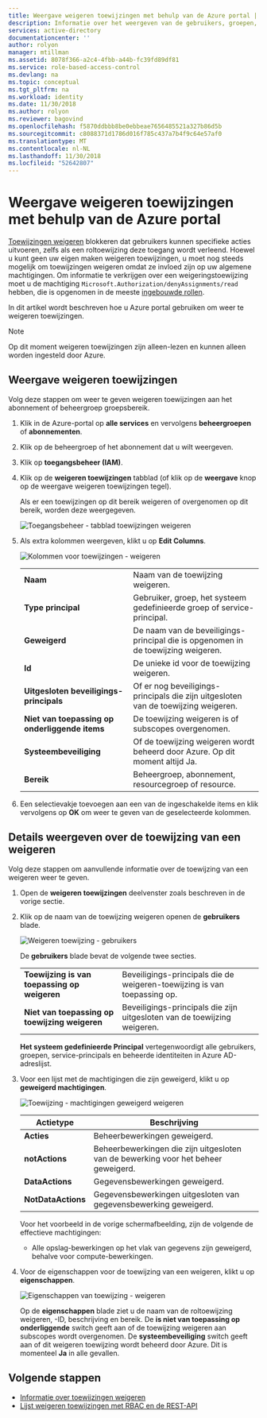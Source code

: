 ```yaml
---
title: Weergave weigeren toewijzingen met behulp van de Azure portal | Microsoft Docs
description: Informatie over het weergeven van de gebruikers, groepen, service-principals en beheerde identiteiten die toegang tot bepaalde acties op een bepaald bereik met behulp van de Azure-portal is geweigerd.
services: active-directory
documentationcenter: ''
author: rolyon
manager: mtillman
ms.assetid: 8078f366-a2c4-4fbb-a44b-fc39fd89df81
ms.service: role-based-access-control
ms.devlang: na
ms.topic: conceptual
ms.tgt_pltfrm: na
ms.workload: identity
ms.date: 11/30/2018
ms.author: rolyon
ms.reviewer: bagovind
ms.openlocfilehash: f5870ddbbb8be0ebbeae7656485521a327b86d5b
ms.sourcegitcommit: c8088371d1786d016f785c437a7b4f9c64e57af0
ms.translationtype: MT
ms.contentlocale: nl-NL
ms.lasthandoff: 11/30/2018
ms.locfileid: "52642807"
---
```

# <a name="view-deny-assignments-using-the-azure-portal"></a>Weergave weigeren toewijzingen met behulp van de Azure portal

[Toewijzingen weigeren](deny-assignments.md) blokkeren dat gebruikers kunnen specifieke acties uitvoeren, zelfs als een roltoewijzing deze toegang wordt verleend. Hoewel u kunt geen uw eigen maken weigeren toewijzingen, u moet nog steeds mogelijk om toewijzingen weigeren omdat ze invloed zijn op uw algemene machtigingen. Om informatie te verkrijgen over een weigeringstoewijzing moet u de machtiging `Microsoft.Authorization/denyAssignments/read` hebben, die is opgenomen in de meeste [ingebouwde rollen](built-in-roles.md).

In dit artikel wordt beschreven hoe u Azure portal gebruiken om weer te weigeren toewijzingen.

> [!NOTE]
> Op dit moment weigeren toewijzingen zijn alleen-lezen en kunnen alleen worden ingesteld door Azure.

## <a name="view-deny-assignments"></a>Weergave weigeren toewijzingen

Volg deze stappen om weer te geven weigeren toewijzingen aan het abonnement of beheergroep groepsbereik.

1. Klik in de Azure-portal op **alle services** en vervolgens **beheergroepen** of **abonnementen**.

1. Klik op de beheergroep of het abonnement dat u wilt weergeven.

1. Klik op **toegangsbeheer (IAM)**.

1. Klik op de **weigeren toewijzingen** tabblad (of klik op de **weergave** knop op de weergave weigeren toewijzingen tegel).

    Als er een toewijzingen op dit bereik weigeren of overgenomen op dit bereik, worden deze weergegeven.

    ![Toegangsbeheer - tabblad toewijzingen weigeren](./media/deny-assignments-portal/access-control-deny-assignments.png)

1. Als extra kolommen weergeven, klikt u op **Edit Columns**.

    ![Kolommen voor toewijzingen - weigeren](./media/deny-assignments-portal/deny-assignments-columns.png)

    |  |  |
    | --- | --- |
    | **Naam** | Naam van de toewijzing weigeren. |
    | **Type principal** | Gebruiker, groep, het systeem gedefinieerde groep of service-principal. |
    | **Geweigerd**  | De naam van de beveiligings-principal die is opgenomen in de toewijzing weigeren. |
    | **Id** | De unieke id voor de toewijzing weigeren. |
    | **Uitgesloten beveiligings-principals** | Of er nog beveiligings-principals die zijn uitgesloten van de toewijzing weigeren. |
    | **Niet van toepassing op onderliggende items** | De toewijzing weigeren is of subscopes overgenomen. |
    | **Systeembeveiliging** | Of de toewijzing weigeren wordt beheerd door Azure. Op dit moment altijd Ja. |
    | **Bereik** | Beheergroep, abonnement, resourcegroep of resource. |

1. Een selectievakje toevoegen aan een van de ingeschakelde items en klik vervolgens op **OK** om weer te geven van de geselecteerde kolommen.

## <a name="view-details-about-a-deny-assignment"></a>Details weergeven over de toewijzing van een weigeren

Volg deze stappen om aanvullende informatie over de toewijzing van een weigeren weer te geven.

1. Open de **weigeren toewijzingen** deelvenster zoals beschreven in de vorige sectie.

1. Klik op de naam van de toewijzing weigeren openen de **gebruikers** blade.

    ![Weigeren toewijzing - gebruikers](./media/deny-assignments-portal/deny-assignment-users.png)

    De **gebruikers** blade bevat de volgende twee secties.

    |  |  |
    | --- | --- |
    | **Toewijzing is van toepassing op weigeren**  | Beveiligings-principals die de weigeren-toewijzing is van toepassing op. |
    | **Niet van toepassing op toewijzing weigeren** | Beveiligings-principals die zijn uitgesloten van de toewijzing weigeren. |

    **Het systeem gedefinieerde Principal** vertegenwoordigt alle gebruikers, groepen, service-principals en beheerde identiteiten in Azure AD-adreslijst.

1. Voor een lijst met de machtigingen die zijn geweigerd, klikt u op **geweigerd machtigingen**.

    ![Toewijzing - machtigingen geweigerd weigeren](./media/deny-assignments-portal/deny-assignment-denied-permissions.png)

    | Actietype | Beschrijving |
    | --- | --- |
    | **Acties**  | Beheerbewerkingen geweigerd. |
    | **notActions** | Beheerbewerkingen die zijn uitgesloten van de bewerking voor het beheer geweigerd. |
    | **DataActions**  | Gegevensbewerkingen geweigerd. |
    | **NotDataActions** | Gegevensbewerkingen uitgesloten van gegevensbewerking geweigerd. |

    Voor het voorbeeld in de vorige schermafbeelding, zijn de volgende de effectieve machtigingen:

    - Alle opslag-bewerkingen op het vlak van gegevens zijn geweigerd, behalve voor compute-bewerkingen.

1. Voor de eigenschappen voor de toewijzing van een weigeren, klikt u op **eigenschappen**.

    ![Eigenschappen van toewijzing - weigeren](./media/deny-assignments-portal/deny-assignment-properties.png)

    Op de **eigenschappen** blade ziet u de naam van de roltoewijzing weigeren, -ID, beschrijving en bereik. De **is niet van toepassing op onderliggende** switch geeft aan of de toewijzing weigeren aan subscopes wordt overgenomen. De **systeembeveiliging** switch geeft aan of dit weigeren toewijzing wordt beheerd door Azure. Dit is momenteel **Ja** in alle gevallen.

## <a name="next-steps"></a>Volgende stappen

* [Informatie over toewijzingen weigeren](deny-assignments.md)
* [Lijst weigeren toewijzingen met RBAC en de REST-API](deny-assignments-rest.md)
